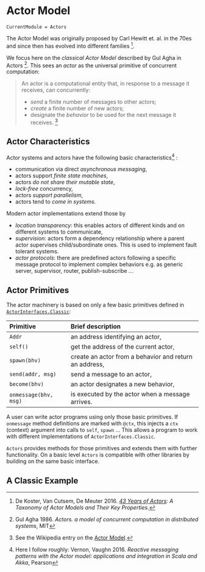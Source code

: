 # Actor Model

```@meta
CurrentModule = Actors
```

The Actor Model was originally proposed by Carl Hewitt et. al. in the 70es and since then has evolved into different families [^1]. 

We focus here on the *classical Actor Model* described by Gul Agha in Actors [^2]. This sees an *actor* as the universal primitive of concurrent computation:

> An actor is a computational entity that, in response to a message it receives, can concurrently:
>
> - *send* a finite number of messages to other actors;
> - *create* a finite number of new actors;
> - designate the *behavior* to be used for the next message it receives. [^3]

## Actor Characteristics

Actor systems and actors have the following basic characteristics[^4] :

- communication via direct *asynchronous messaging*,
- actors support *finite state machines*,
- actors *do not share their mutable state*,
- *lock-free* concurrency,
- actors *support parallelism*,
- actors tend to *come in systems*.

Modern actor implementations extend those by

- *location transparency*: this enables actors of different kinds and on different systems to communicate,
- *supervision*: actors form a dependency relationship where a parent actor supervises child/subordinate ones. This is used to implement fault tolerant systems.
- *actor protocols*: there are predefined actors  following a specific message protocol to implement complex behaviors e.g. as generic server, supervisor, router, publish-subscribe ...  

## Actor Primitives

The actor machinery is based on only a few basic primitives defined in [`ActorInterfaces.Classic`](https://github.com/JuliaActors/ActorInterfaces.jl):

| Primitive             | Brief description            |
|:----------------------|:-----------------------------|
| `Addr` | an address identifying an actor,  |
| `self()` | get the address of the current actor, |
| `spawn(bhv)` | create an actor from a behavior and return an address, |
| `send(addr, msg)` | send a message to an actor, |
| `become(bhv)` | an actor designates a new behavior, |
| `onmessage(bhv, msg)` | is executed by the actor when a message arrives. |

A user can write actor programs using only those basic primitives. If `onmessage` method definitions are marked with `@ctx`, this injects a `ctx` (context) argument into calls to `self`, `spawn` ... This allows a program to work with different implementations of `ActorInterfaces.Classic`.

`Actors` provides methods for those primitives and extends them with further functionality. On a basic level `Actors` is compatible with other libraries by building on the same basic interface.

## A Classic Example


[^1]: De Koster, Van Cutsem, De Meuter 2016. *[43 Years of Actors](http://soft.vub.ac.be/Publications/2016/vub-soft-tr-16-11.pdf): A Taxonomy of Actor Models and Their Key Properties*.
[^2]: Gul Agha 1986. *Actors. a model of concurrent computation in distributed systems*, MIT
[^3]: See the Wikipedia entry on the [Actor Model](https://en.wikipedia.org/wiki/Actor_model).
[^4]: Here I follow roughly: Vernon, Vaughn 2016. *Reactive messaging patterns with the Actor model: applications and integration in Scala and Akka*, Pearson

